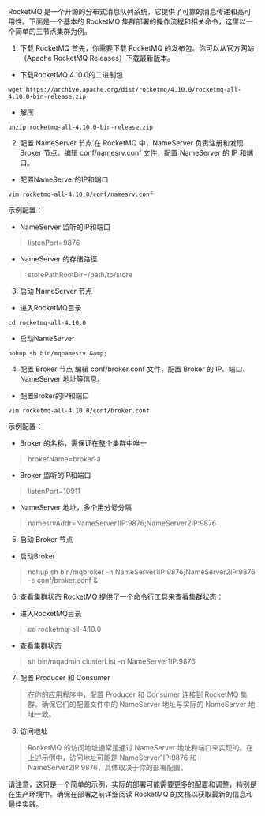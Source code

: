 RocketMQ 是一个开源的分布式消息队列系统，它提供了可靠的消息传递和高可用性。下面是一个基本的 RocketMQ 集群部署的操作流程和相关命令，这里以一个简单的三节点集群为例。
1. 下载 RocketMQ
   首先，你需要下载 RocketMQ 的发布包。你可以从官方网站（Apache RocketMQ Releases）下载最新版本。
- 下载RocketMQ 4.10.0的二进制包
```shell
wget https://archive.apache.org/dist/rocketmq/4.10.0/rocketmq-all-4.10.0-bin-release.zip
```

- 解压
```shell
unzip rocketmq-all-4.10.0-bin-release.zip
```

2. 配置 NameServer 节点
   在 RocketMQ 中，NameServer 负责注册和发现 Broker 节点。编辑 conf/namesrv.conf 文件，配置 NameServer 的 IP 和端口。
- 配置NameServer的IP和端口
```shell
vim rocketmq-all-4.10.0/conf/namesrv.conf
```

示例配置：
- NameServer 监听的IP和端口
> listenPort=9876

- NameServer 的存储路径
> storePathRootDir=/path/to/store

3. 启动 NameServer 节点
- 进入RocketMQ目录
```shell
cd rocketmq-all-4.10.0
```

- 启动NameServer
```shell
nohup sh bin/mqnamesrv &amp;
```

4. 配置 Broker 节点
   编辑 conf/broker.conf 文件，配置 Broker 的 IP、端口、NameServer 地址等信息。
- 配置Broker的IP和端口
```shell
vim rocketmq-all-4.10.0/conf/broker.conf
```

示例配置：
- Broker 的名称，需保证在整个集群中唯一
> brokerName=broker-a

- Broker 监听的IP和端口
> listenPort=10911

- NameServer 地址，多个用分号分隔
> namesrvAddr=NameServer1IP:9876;NameServer2IP:9876

5. 启动 Broker 节点
- 启动Broker
> nohup sh bin/mqbroker -n NameServer1IP:9876;NameServer2IP:9876 -c conf/broker.conf &amp;

6. 查看集群状态
   RocketMQ 提供了一个命令行工具来查看集群状态：
- 进入RocketMQ目录
> cd rocketmq-all-4.10.0

- 查看集群状态
> sh bin/mqadmin clusterList -n NameServer1IP:9876

7. 配置 Producer 和 Consumer
> 在你的应用程序中，配置 Producer 和 Consumer 连接到 RocketMQ 集群。确保它们的配置文件中的 NameServer 地址与实际的 NameServer 地址一致。
8. 访问地址
> RocketMQ 的访问地址通常是通过 NameServer 地址和端口来实现的。在上述示例中，访问地址可能是 NameServer1IP:9876 和 NameServer2IP:9876，具体取决于你的部署配置。

请注意，这只是一个简单的示例，实际的部署可能需要更多的配置和调整，特别是在生产环境中。确保在部署之前详细阅读 RocketMQ 的文档以获取最新的信息和最佳实践。